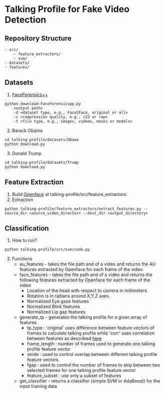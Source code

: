 # Talking Profile for Fake Video Detection

## Repository Structure
	- src/
		- feature_extractors/
		- svm/
	- datasets/
	- features/

## Datasets

1. [FaceForensics++](https://github.com/ondyari/FaceForensics)
```shell
python download-FaceForensicspp.py
    <output path>
    -d <dataset type, e.g., Face2Face, original or all>
    -c <compression quality, e.g., c23 or raw>
    -t <file type, e.g., images, videos, masks or models> 
```		

2. Barack Obama
```shell
cd talking-profile/datasets/Obama
python download.py
``` 

3. Donald Trump
```shell
cd talking-profile/datasets/Trump
python download.py
``` 

## Feature Extraction
1. Build [Openface](https://github.com/TadasBaltrusaitis/OpenFace) at talking-profile/src/feature_extractors
2. Extraction
```shell
python talking-profile/feature_extractors/extract_features.py --source_dir <source_video_director> --dest_dir <output_directory>
```

## Classification

1. How to run?
```shell
python talking-profile/src/svm/code.py
```
2. Functions
	* au_features - takes the file path and of a video and returns the AU features extracted by Openface for each frame of the video 	
	* face_features - takes the file path and of a video and returns the following features extracted by Openface for each frame of the video
		* Location of the head with respect to camera in millimeters.  
		* Rotation is in radians around X,Y,Z axes.
		* Normalized Eye gaze features
		* Normalized Blink features
		* Normalized Lip gap features
	* generate_tp - generates the talking profile for a given array of features
		* tp_type : 'original' uses difference between feature vectors of frames to calculate talking profile while 'corr' uses correlation between features as described [here](http://openaccess.thecvf.com/content_CVPRW_2019/html/Media_Forensics/Agarwal_Protecting_World_Leaders_Against_Deep_Fakes_CVPRW_2019_paper.html)
		* frame_length : number of frames used to generate one talking profile feature vector
		* stride : used to control overlap between different talking profile feature vectors
		* fgap : used to control the number of frames to skip between two selected frames for one talking profile feature vector
		* feature_subset : use only a subset of features   
	* get_classifier - returns a classifier (simple SVM or AdaBoost) for the input training data